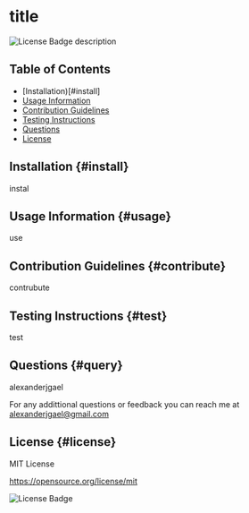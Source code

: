 # title
![License Badge](https://img.shields.io/badge/LICENSE-MIT-green.png)
description

## Table of Contents
- [Installation)[#install]
- [Usage Information](#usage)
- [Contribution Guidelines](#contribute)
- [Testing Instructions](#test)
- [Questions](#query)
- [License](#license)

## Installation {#install}
instal

## Usage Information {#usage}
use

## Contribution Guidelines {#contribute}
contrubute

## Testing Instructions {#test}
test

## Questions {#query}
alexanderjgael

For any addittional questions or feedback you can reach me at alexanderjgael@gmail.com

## License {#license}
MIT License

https://opensource.org/license/mit

![License Badge](https://img.shields.io/badge/LICENSE-MIT-green.png)